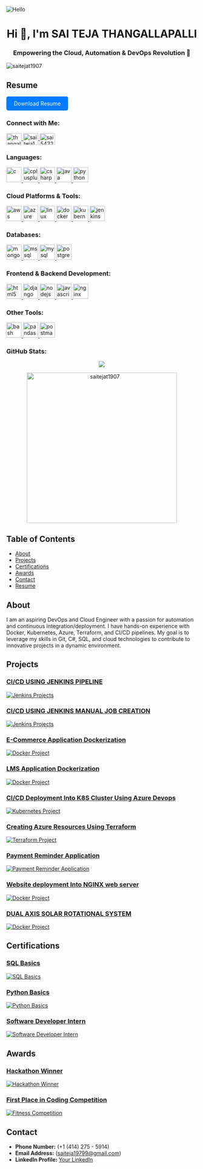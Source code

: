 ![Hello](https://github.com/saitejat1907/saitejat1907/blob/main/Resume/hello_awesome.gif)

<h1 align="center">Hi 👋, I'm SAI TEJA THANGALLAPALLI</h1>
<h3 align="center">Empowering the Cloud, Automation & DevOps Revolution 🚀</h3>

<p align="left">
  <img src="https://komarev.com/ghpvc/?username=saitejat1907&label=Profile%20views&color=0e75b6&style=flat" alt="saitejat1907" />
</p>

## Resume
<a href="https://github.com/saitejat1907/saitejat1907/blob/main/Resume/SaiTeja_Resume.pdf" style="display:inline-block; padding:10px 20px; color:#fff; background-color:#007BFF; text-decoration:none; border-radius:5px;">Download Resume</a>

<h3 align="left">Connect with Me:</h3>
<p align="left">
  <a href="https://linkedin.com/in/thangallapalli-sai-teja/" target="blank">
    <img align="center" src="https://raw.githubusercontent.com/rahuldkjain/github-profile-readme-generator/master/src/images/icons/Social/linked-in-alt.svg" alt="thangallapalli-sai-teja/" height="30" width="40" />
  </a>
  <a href="https://www.hackerrank.com/saiteja19799" target="blank">
    <img align="center" src="https://raw.githubusercontent.com/rahuldkjain/github-profile-readme-generator/master/src/images/icons/Social/hackerrank.svg" alt="saiteja19799" height="30" width="40" />
  </a>
  <a href="https://www.leetcode.com/sai5432" target="blank">
    <img align="center" src="https://raw.githubusercontent.com/rahuldkjain/github-profile-readme-generator/master/src/images/icons/Social/leet-code.svg" alt="sai5432" height="30" width="40" />
  </a>
</p>

<h3 align="left">Languages:</h3>
<p align="left">
  <a href="https://www.cprogramming.com/" target="_blank" rel="noreferrer">
    <img src="https://raw.githubusercontent.com/devicons/devicon/master/icons/c/c-original.svg" alt="c" width="40" height="40"/>
  </a>
  <a href="https://www.w3schools.com/cpp/" target="_blank" rel="noreferrer">
    <img src="https://raw.githubusercontent.com/devicons/devicon/master/icons/cplusplus/cplusplus-original.svg" alt="cplusplus" width="40" height="40"/>
  </a>
  <a href="https://www.w3schools.com/cs/" target="_blank" rel="noreferrer">
    <img src="https://raw.githubusercontent.com/devicons/devicon/master/icons/csharp/csharp-original.svg" alt="csharp" width="40" height="40"/>
  </a>
  <a href="https://www.java.com" target="_blank" rel="noreferrer">
    <img src="https://raw.githubusercontent.com/devicons/devicon/master/icons/java/java-original.svg" alt="java" width="40" height="40"/>
  </a>
  <a href="https://www.python.org" target="_blank" rel="noreferrer">
    <img src="https://raw.githubusercontent.com/devicons/devicon/master/icons/python/python-original.svg" alt="python" width="40" height="40"/>
  </a>
</p>

<h3 align="left">Cloud Platforms & Tools:</h3>
<p align="left">
  <a href="https://aws.amazon.com" target="_blank" rel="noreferrer">
    <img src="https://raw.githubusercontent.com/devicons/devicon/master/icons/amazonwebservices/amazonwebservices-original-wordmark.svg" alt="aws" width="40" height="40"/>
  </a>
  <a href="https://azure.microsoft.com/en-in/" target="_blank" rel="noreferrer">
    <img src="https://www.vectorlogo.zone/logos/microsoft_azure/microsoft_azure-icon.svg" alt="azure" width="40" height="40"/>
  </a>
  <a href="https://www.linux.org/" target="_blank" rel="noreferrer">
    <img src="https://raw.githubusercontent.com/devicons/devicon/master/icons/linux/linux-original.svg" alt="linux" width="40" height="40"/>
  </a>
  <a href="https://www.docker.com/" target="_blank" rel="noreferrer">
    <img src="https://raw.githubusercontent.com/devicons/devicon/master/icons/docker/docker-original-wordmark.svg" alt="docker" width="40" height="40"/>
  </a>
  <a href="https://kubernetes.io" target="_blank" rel="noreferrer">
    <img src="https://www.vectorlogo.zone/logos/kubernetes/kubernetes-icon.svg" alt="kubernetes" width="40" height="40"/>
  </a>
  <a href="https://www.jenkins.io" target="_blank" rel="noreferrer">
    <img src="https://www.vectorlogo.zone/logos/jenkins/jenkins-icon.svg" alt="jenkins" width="40" height="40"/>
  </a>
</p>

<h3 align="left">Databases:</h3>
<p align="left">
  <a href="https://www.mongodb.com/" target="_blank" rel="noreferrer">
    <img src="https://raw.githubusercontent.com/devicons/devicon/master/icons/mongodb/mongodb-original-wordmark.svg" alt="mongodb" width="40" height="40"/>
  </a>
  <a href="https://www.microsoft.com/en-us/sql-server" target="_blank" rel="noreferrer">
    <img src="https://www.svgrepo.com/show/303229/microsoft-sql-server-logo.svg" alt="mssql" width="40" height="40"/>
  </a>
  <a href="https://www.mysql.com/" target="_blank" rel="noreferrer">
    <img src="https://raw.githubusercontent.com/devicons/devicon/master/icons/mysql/mysql-original-wordmark.svg" alt="mysql" width="40" height="40"/>
  </a>
  <a href="https://www.postgresql.org" target="_blank" rel="noreferrer">
    <img src="https://raw.githubusercontent.com/devicons/devicon/master/icons/postgresql/postgresql-original-wordmark.svg" alt="postgresql" width="40" height="40"/>
  </a>
</p>

<h3 align="left">Frontend & Backend Development:</h3>
<p align="left">
  <a href="https://www.w3.org/html/" target="_blank" rel="noreferrer">
    <img src="https://raw.githubusercontent.com/devicons/devicon/master/icons/html5/html5-original-wordmark.svg" alt="html5" width="40" height="40"/>
  </a>
  <a href="https://www.djangoproject.com/" target="_blank" rel="noreferrer">
    <img src="https://cdn.worldvectorlogo.com/logos/django.svg" alt="django" width="40" height="40"/>
  </a>
  <a href="https://nodejs.org" target="_blank" rel="noreferrer">
    <img src="https://raw.githubusercontent.com/devicons/devicon/master/icons/nodejs/nodejs-original-wordmark.svg" alt="nodejs" width="40" height="40"/>
  </a>
  <a href="https://developer.mozilla.org/en-US/docs/Web/JavaScript" target="_blank" rel="noreferrer">
    <img src="https://raw.githubusercontent.com/devicons/devicon/master/icons/javascript/javascript-original.svg" alt="javascript" width="40" height="40"/>
  </a>
  <a href="https://www.nginx.com" target="_blank" rel="noreferrer">
    <img src="https://raw.githubusercontent.com/devicons/devicon/master/icons/nginx/nginx-original.svg" alt="nginx" width="40" height="40"/>
  </a>
</p>

<h3 align="left">Other Tools:</h3>
<p align="left">
  <a href="https://www.gnu.org/software/bash/" target="_blank" rel="noreferrer">
    <img src="https://www.vectorlogo.zone/logos/gnu_bash/gnu_bash-icon.svg" alt="bash" width="40" height="40"/>
  </a>
  <a href="https://pandas.pydata.org/" target="_blank" rel="noreferrer">
    <img src="https://raw.githubusercontent.com/devicons/devicon/2ae2a900d2f041da66e950e4d48052658d850630/icons/pandas/pandas-original.svg" alt="pandas" width="40" height="40"/>
  </a>
  <a href="https://postman.com" target="_blank" rel="noreferrer">
    <img src="https://www.vectorlogo.zone/logos/getpostman/getpostman-icon.svg" alt="postman" width="40" height="40"/>
  </a>
</p>

<h3 align="left">GitHub Stats:</h3>
<p align="center">
  <img align="center" src="https://github-readme-stats.vercel.app/api?username=saitejat1907" />
</p>

<p align = "center">  
<a href="https://github.com/saitejat1907/github-readme-streak-stats" title="Go to Source">
<img align="center" width=396 src="https://github-readme-streak-stats.herokuapp.com/?user=saitejat1907&theme=light&border=e0e0e0&hide_border=false" alt="saitejat1907" />
</a>
</p>

## Table of Contents
- [About](#about)
- [Projects](#projects)
- [Certifications](#certifications)
- [Awards](#awards)
- [Contact](#contact)
- [Resume](#resume)

## About
I am an aspiring DevOps and Cloud Engineer with a passion for automation and continuous integration/deployment. I have hands-on experience with Docker, Kubernetes, Azure, Terraform, and CI/CD pipelines. My goal is to leverage my skills in Git, C#, SQL, and cloud technologies to contribute to innovative projects in a dynamic environment.

## Projects
### [CI/CD USING JENKINS PIPELINE](https://github.com/saitejat1907/lms/tree/main/Jenkins%20Projects/CICD%20Pipeline%20Jenkins%20Script)
[![Jenkins Projects](https://github.com/saitejat1907/saitejat1907/blob/main/IMAGES/CICD_WITH_JEN_PIPELINE.jpg)]([link_to_project](https://github.com/saitejat1907/lms/tree/main/Jenkins%20Projects/CICD%20Pipeline%20Jenkins%20Script))

### [CI/CD USING JENKINS MANUAL JOB CREATION](https://github.com/saitejat1907/lms/tree/main/Jenkins%20Projects/CICD%20PIPELINE%20USING%20MANUAL%20JOB%20CREATION)
[![Jenkins Projects](https://github.com/saitejat1907/saitejat1907/blob/main/IMAGES/CICD_USING_JEN_MANUAL.jpg)](https://github.com/saitejat1907/lms/tree/main/Jenkins%20Projects/CICD%20PIPELINE%20USING%20MANUAL%20JOB%20CREATION)

### [E-Commerce Application Dockerization](https://github.com/saitejat1907/lms/tree/main/Docker%20Projects/ecomm%20Dockerization)
[![Docker Project](https://github.com/saitejat1907/saitejat1907/blob/main/IMAGES/ECOMM_DOCKERIZATION.jpg)](https://github.com/saitejat1907/lms/tree/main/Docker%20Projects/ecomm%20Dockerization)

### [LMS Application Dockerization](https://github.com/saitejat1907/lms/tree/main/Docker%20Projects/LMS%20APPLICATION%20DOCKERIZATION)
[![Docker Project](https://github.com/saitejat1907/saitejat1907/blob/main/IMAGES/LMS_DOCKERIZATION.JPG)](https://github.com/saitejat1907/lms/tree/main/Docker%20Projects/LMS%20APPLICATION%20DOCKERIZATION)

### [CI/CD Deployment Into K8S Cluster Using Azure Devops](https://github.com/saitejat1907/Azure-Devops/tree/main/CI-CD%20DEPLOYMENT%20USING%20AKS)
[![Kubernetes Project](https://github.com/saitejat1907/saitejat1907/blob/main/IMAGES/CICD_KUB_AZDEV.jpg)](https://github.com/saitejat1907/Azure-Devops/tree/main/CI-CD%20DEPLOYMENT%20USING%20AKS)

### [Creating Azure Resources Using Terraform](https://github.com/saitejat1907/azure-vpn-automated-deployment)
[![Terraform Project](https://github.com/saitejat1907/saitejat1907/blob/main/IMAGES/Creating%20Azure%20Resources%20Using%20Terraform.jpg)](https://github.com/saitejat1907/azure-vpn-automated-deployment)

### [Payment Reminder Application](https://github.com/saitejat1907/payment-remainder-application)
[![Payment Reminder Application](https://github.com/saitejat1907/saitejat1907/blob/main/IMAGES/Payment%20Reminder%20Application.jpg)](https://github.com/saitejat1907/payment-remainder-application)

### [Website deployment Into NGINX web server](https://github.com/saitejat1907/Nginx-HTML-Website-Deployment-on-VM)
[![Docker Project](https://github.com/saitejat1907/saitejat1907/blob/main/IMAGES/Website%20deployment%20Into%20NGINX%20web%20server.jpg)](https://github.com/saitejat1907/Nginx-HTML-Website-Deployment-on-VM)

### [DUAL AXIS SOLAR ROTATIONAL SYSTEM](https://github.com/saitejat1907/Dual-Axis-Solar-Tracking-system)
[![Docker Project](https://github.com/saitejat1907/saitejat1907/blob/main/IMAGES/DUAL%20AXIS%20SOLAR%20ROTATIONAL%20SYSTEM.jpg)](https://github.com/saitejat1907/Dual-Axis-Solar-Tracking-system)

## Certifications
### [SQL Basics](https://www.hackerrank.com/certificates/547a58ab3c12)
[![SQL Basics](https://github.com/saitejat1907/saitejat1907/blob/main/IMAGES/sql.jpg)](https://www.hackerrank.com/certificates/547a58ab3c12)

### [Python Basics](https://www.hackerrank.com/certificates/d858c5733593)
[![Python Basics](https://github.com/saitejat1907/saitejat1907/blob/main/IMAGES/PYTHON(Basic).jpg)](https://www.hackerrank.com/certificates/d858c5733593)

### [Software Developer Intern](https://www.hackerrank.com/certificates/564cb610197c)
[![Software Developer Intern](https://github.com/saitejat1907/saitejat1907/blob/main/IMAGES/intern.jpg)](https://www.hackerrank.com/certificates/564cb610197c)

## Awards
### [Hackathon Winner](https://www.linkedin.com/feed/update/urn:li:activity:7249946561500102658/)
[![Hackathon Winner](https://github.com/saitejat1907/saitejat1907/blob/main/IMAGES/HACKATHON%E2%80%93%20PROTOTYPE%20LEVARAGING%20AI.jpg)](https://www.linkedin.com/feed/update/urn:li:activity:7249946561500102658/)

### [First Place in Coding Competition](https://www.linkedin.com/feed/update/urn:li:activity:7164461663767781376/)
[![Fitness Competition](https://github.com/saitejat1907/saitejat1907/blob/main/IMAGES/CODING.jpg)](https://www.linkedin.com/feed/update/urn:li:activity:7164461663767781376/)

## Contact
- **Phone Number:** (+1 (414) 275 - 5914)
- **Email Address:** (saiteja19799@gmail.com)
- **LinkedIn Profile:** [Your LinkedIn](https://www.linkedin.com/in/thangallapalli-sai-teja/)

